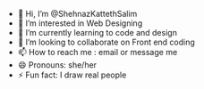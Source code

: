 - 👋 Hi, I’m @ShehnazKattethSalim
- 👀 I’m interested in Web Designing
- 🌱 I’m currently learning to code and design
- 💞️ I’m looking to collaborate on Front end coding
- 📫 How to reach me : email or message me
- 😄 Pronouns: she/her
- ⚡ Fun fact: I draw real people

<!---
ShehnazKattethSalim/ShehnazKattethSalim is a ✨ special ✨ repository because its `README.md` (this file) appears on your GitHub profile.
You can click the Preview link to take a look at your changes.
--->
